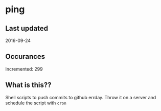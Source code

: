 # ping

## Last updated
2016-09-24

## Occurances
Incremented: 299

## What is this?? 
Shell scripts to push commits to github errday. Throw it on a server and schedule the script with `cron`
